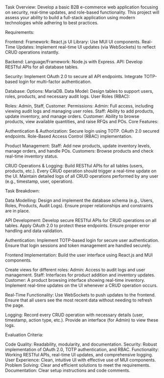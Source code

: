 Task Overview: Develop a basic B2B e-commerce web application focusing on security, real-time updates, and role-based functionality. This project will assess your ability to build a full-stack application using modern technologies while adhering to best practices.

Requirements:

Frontend:
Framework: React.js
UI Library: Use MUI UI components.
Real-Time Updates: Implement real-time UI updates (via WebSockets) to reflect CRUD operations instantly.

Backend:
Language/Framework: Node.js with Express.
API: Develop RESTful APIs for all database tables.

Security:
Implement OAuth 2.0 to secure all API endpoints.
Integrate TOTP-based login for multi-factor authentication.

Database:
Options: MariaDB.
Data Model: Design tables to support users, roles, products, and necessary audit logs.
User Roles (RBAC):

Roles: Admin, Staff, Customer.
Permissions:
Admin: Full access, including viewing audit logs and managing user roles.
Staff: Ability to add products, update inventory, and manage orders.
Customer: Ability to browse products, view available quantities, and raise RFQs and POs.
Core Features:

Authentication & Authorization:
Secure login using TOTP.
OAuth 2.0 secured endpoints.
Role-Based Access Control (RBAC) implementation.

Product Management:
Staff: Add new products, update inventory levels, manage orders, and handle POs.
Customers: Browse products and check real-time inventory status.

CRUD Operations & Logging:
Build RESTful APIs for all tables (users, products, etc.).
Every CRUD operation should trigger a real-time update on the UI.
Maintain detailed logs of all CRUD operations performed by any user (e.g., timestamp, user, operation).

Task Breakdown:

Data Modelling:
Design and implement the database schema (e.g., Users, Roles, Products, Audit Logs).
Ensure proper relationships and constraints are in place.

API Development:
Develop secure RESTful APIs for CRUD operations on all tables.
Apply OAuth 2.0 to protect these endpoints.
Ensure proper error handling and data validation.

Authentication:
Implement TOTP-based login for secure user authentication.
Ensure that login sessions and token management are handled securely.

Frontend Implementation:
Build the user interface using React.js and MUI components.

Create views for different roles:
Admin: Access to audit logs and user management.
Staff: Interfaces for product addition and inventory updates.
Customer: A product browsing interface showing real-time inventory.
Implement real-time updates on the UI whenever a CRUD operation occurs.

Real-Time Functionality:
Use WebSockets to push updates to the frontend.
Ensure that all users see the most recent data without needing to refresh the page.

Logging:
Record every CRUD operation with necessary details (user, timestamp, action type, etc.).
Provide an interface (for Admin) to view these logs.

Evaluation Criteria:

Code Quality: Readability, modularity, and documentation.
Security: Robust implementation of OAuth 2.0, TOTP authentication, and RBAC.
Functionality: Working RESTful APIs, real-time UI updates, and comprehensive logging.
User Experience: Clean, intuitive UI with effective use of MUI components.
Problem Solving: Clear and efficient solutions to meet the requirements.
Documentation: Clear setup instructions and code comments.
